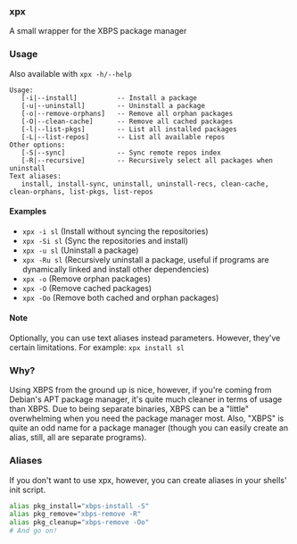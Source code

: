 ### xpx
A small wrapper for the XBPS package manager

### Usage
Also available with `xpx -h/--help`
```
Usage:
   [-i|--install]          -- Install a package
   [-u|--uninstall]        -- Uninstall a package
   [-o|--remove-orphans]   -- Remove all orphan packages
   [-O|--clean-cache]      -- Remove all cached packages
   [-l|--list-pkgs]        -- List all installed packages
   [-L|--list-repos]       -- List all available repos
Other options:
   [-S|--sync]             -- Sync remote repos index
   [-R|--recursive]        -- Recursively select all packages when uninstall
Text aliases:
   install, install-sync, uninstall, uninstall-recs, clean-cache, clean-orphans, list-pkgs, list-repos
```
#### Examples
- `xpx -i sl` (Install without syncing the repositories)
- `xpx -Si sl` (Sync the repositories and install)
- `xpx -u sl` (Uninstall a package)
- `xpx -Ru sl` (Recursively uninstall a package, useful if programs are dynamically linked and install other dependencies)
- `xpx -o` (Remove orphan packages)
- `xpx -O` (Remove cached packages)
- `xpx -Oo` (Remove both cached and orphan packages)
#### Note
Optionally, you can use text aliases instead parameters. However, they've certain limitations. For example: `xpx install sl`

### Why?
Using XBPS from the ground up is nice, however, if you're coming from Debian's APT package manager, it's quite much cleaner in terms of usage than XBPS. Due to being separate binaries, XBPS can be a "little" overwhelming when you need the package manager most. Also, "XBPS" is quite an odd name for a package manager (though you can easily create an alias, still, all are separate programs).

### Aliases
If you don't want to use xpx, however, you can create aliases in your shells' init script.
```sh
alias pkg_install="xbps-install -S"
alias pkg_remove="xbps-remove -R"
alias pkg_cleanup="xbps-remove -Oo"
# And go on!
```
